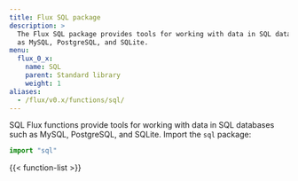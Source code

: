 ```yaml
---
title: Flux SQL package
description: >
  The Flux SQL package provides tools for working with data in SQL databases such
  as MySQL, PostgreSQL, and SQLite.
menu:
  flux_0_x:
    name: SQL
    parent: Standard library
    weight: 1
aliases:
  - /flux/v0.x/functions/sql/
---
```


SQL Flux functions provide tools for working with data in SQL databases such as
MySQL, PostgreSQL, and SQLite.
Import the `sql` package:

```js
import "sql"
```

{{< function-list >}}
